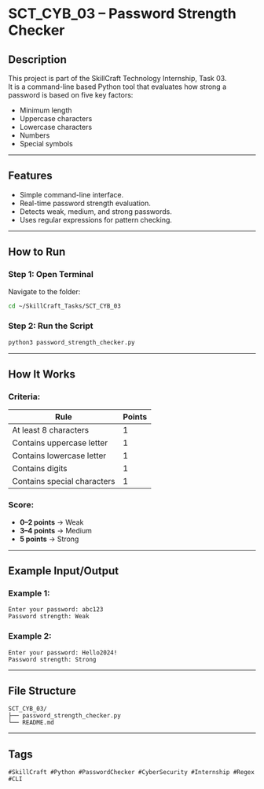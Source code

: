 # SCT_CYB_03 – Password Strength Checker

## Description

This project is part of the SkillCraft Technology Internship, Task 03.  
It is a command-line based Python tool that evaluates how strong a password is based on five key factors:
- Minimum length
- Uppercase characters
- Lowercase characters
- Numbers
- Special symbols

---

## Features

- Simple command-line interface.
- Real-time password strength evaluation.
- Detects weak, medium, and strong passwords.
- Uses regular expressions for pattern checking.

---

## How to Run

### Step 1: Open Terminal
Navigate to the folder:

```bash
cd ~/SkillCraft_Tasks/SCT_CYB_03
```

### Step 2: Run the Script

```bash
python3 password_strength_checker.py
```

---

## How It Works

### Criteria:
| Rule                        | Points |
|-----------------------------|--------|
| At least 8 characters       | 1      |
| Contains uppercase letter   | 1      |
| Contains lowercase letter   | 1      |
| Contains digits             | 1      |
| Contains special characters | 1      |

### Score:
- **0–2 points** → Weak   
- **3–4 points** → Medium  
- **5 points** → Strong 

---

## Example Input/Output

### Example 1:
```
Enter your password: abc123
Password strength: Weak
```

### Example 2:
```
Enter your password: Hello2024!
Password strength: Strong
```

---

## File Structure

```
SCT_CYB_03/
├── password_strength_checker.py
└── README.md
```

---

## Tags

`#SkillCraft #Python #PasswordChecker #CyberSecurity #Internship #Regex #CLI`

